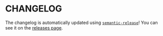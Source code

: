 # CHANGELOG

The changelog is automatically updated using [`semantic-release`](https://github.com/semantic-release/semantic-release)! You can see it on the [releases page](https://github.com/benmvp/react-composite-events/releases).
